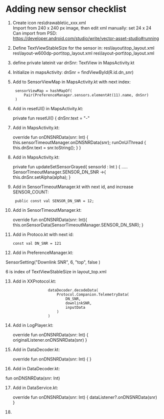 # Adding new sensor checklist

1) Create icon res\drawable\ic_xxx.xml  
Import from 240 x 240 px image, then edit xml manually: set 24 x 24
Can import from PSD:
https://developer.android.com/studio/write/vector-asset-studio#running

2) Define TextViewStableSize for the sensor in:
res\layout\top_layout.xml
res\layout-w600dp-port\top_layout.xml
res\layout-port\top_layout.xml

3) define 
private lateinit var dnSnr: TextView
in MapsActivity.kt

4) Initialize in mapsActivity:
dnSnr = findViewById(R.id.dn_snr)

5) Add to SensorViewMap in MapsActivity.kt with next index:

        sensorViewMap = hashMapOf(
            Pair(PreferenceManager.sensors.elementAt(11).name, dnSnr)
        )

6) Add in resetUI() in MapsActivity.kt:

    private fun resetUI() {
        dnSnr.text = "-"

7) Add in MapsActivity.kt:

    override fun onDNSNRData(snr: Int) {
        this.sensorTimeoutManager.onDNSNRData(snr);
        runOnUiThread {
            this.dnSnr.text = snr.toString();
        }
    }

8) Add in MapsActivity.kt:

    private fun updateSetSensorGrayed( sensorId : Int )
    {
          .....
            SensorTimeoutManager.SENSOR_DN_SNR ->{
                this.dnSnr.setAlpha(alpha);
            }

9) Add in SensorTimeoutManager.kt with next id, and increase SENSOR_COUNT:

        public const val SENSOR_DN_SNR = 12;

10) Add in SensorTimeoutManager.kt:

    override fun onDNSNRData(snr: Int){
        this.onSensorData(SensorTimeoutManager.SENSOR_DN_SNR);
    }


11) Add in Protoco.kt with next id:

        const val DN_SNR = 121

12) Add in PreferenceManager.kt:

SensorSetting("Downlink SNR", 6, "top", false )

6 is index of TextViewStableSize in layout_top.xml

13) Add in XXProtocol.kt:

                        dataDecoder.decodeData(
                            Protocol.Companion.TelemetryData(
                                DN_SNR,
                                downlinkSNR,
                                inputData
                            )
                        )

14) Add in LogPlayer.kt:

    override fun onDNSNRData(snr: Int) {
        originalListener.onDNSNRData(snr)
    }

15) Add in DataDecoder.kt:

    override fun onDNSNRData(snr: Int) {
    }

16) Add in DataDecoder.kt:

   fun onDNSNRData(snr: Int)

17) Add in DataService.kt:

    override fun onDNSNRData(snr: Int) {
        dataListener?.onDNSNRData(snr)
    }


18)






